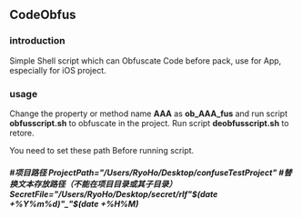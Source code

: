 <h2>CodeObfus</h2>

<h3>introduction</h3>
Simple Shell script which can Obfuscate Code before pack, use for App, especially for iOS project. 

<h3>usage</h3>
Change the property or method name <b>AAA</b> as <b>ob_AAA_fus</b> and run script <b>obfusscript.sh</b> to obfuscate in the project.
Run script <b>deobfusscript.sh</b> to retore.

You need to set these path Before running script.
<h5>
#项目路径
ProjectPath="/Users/RyoHo/Desktop/confuseTestProject"
#替换文本存放路径（不能在项目目录或其子目录）
SecretFile="/Users/RyoHo/Desktop/secret/rlf"$(date +%Y%m%d)"_"$(date +%H%M)
</h5>
